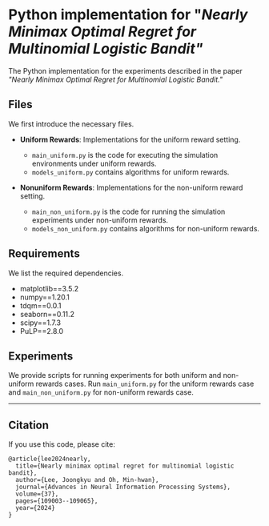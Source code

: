 # Python implementation for "*Nearly Minimax Optimal Regret for Multinomial Logistic Bandit"*

The Python implementation for the experiments described in the paper *"Nearly Minimax Optimal Regret for Multinomial Logistic Bandit."*



## Files

We first introduce the necessary files.

* **Uniform Rewards**: Implementations for the uniform reward setting.
  * `main_uniform.py` is the code for executing the simulation environments under uniform rewards.
  * `models_uniform.py` contains algorithms for uniform rewards.

* **Nonuniform Rewards**: Implementations for the non-uniform reward setting.
  * `main_non_uniform.py` is the code for running the simulation experiments under non-uniform rewards.
  * `models_non_uniform.py` contains algorithms for non-uniform rewards.



## Requirements

We list the required dependencies.

* matplotlib==3.5.2
* numpy==1.20.1
* tdqm==0.0.1
* seaborn==0.11.2
* scipy==1.7.3
* PuLP==2.8.0



## Experiments

We provide scripts for running experiments for both uniform and non-uniform rewards cases. Run `main_uniform.py` for the uniform rewards case and `main_non_uniform.py` for non-uniform rewards case.

---

## Citation

If you use this code, please cite:

```
@article{lee2024nearly,
  title={Nearly minimax optimal regret for multinomial logistic bandit},
  author={Lee, Joongkyu and Oh, Min-hwan},
  journal={Advances in Neural Information Processing Systems},
  volume={37},
  pages={109003--109065},
  year={2024}
}
```
